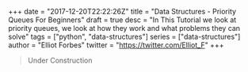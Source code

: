 +++
date = "2017-12-20T22:22:26Z"
title = "Data Structures - Priority Queues For Beginners"
draft = true
desc = "In This Tutorial we look at priority queues, we look at how they work and what problems they can solve"
tags = ["python", "data-structures"]
series = ["data-structures"]
author = "Elliot Forbes"
twitter = "https://twitter.com/Elliot_F"
+++

> Under Construction